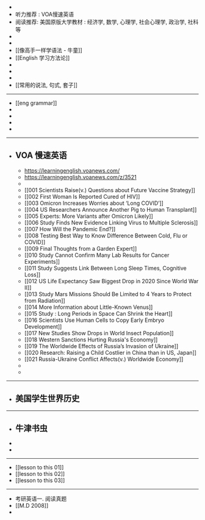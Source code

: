-
- 听力推荐 : VOA慢速英语
- 阅读推荐: 美国原版大学教材 : 经济学, 数学, 心理学, 社会心理学, 政治学, 社科等
-
-
- [[像高手一样学语法 - 牛童]]
- [[English 学习方法论]]
-
-
-
- [[常用的说法, 句式, 套子]]
- ---
- [[eng grammar]]
-
-
-
-
- ---
- VOA 慢速英语
	-
	- https://learningenglish.voanews.com/
	- https://learningenglish.voanews.com/z/3521
	-
	- [[001 Scientists Raise(v.) Questions about Future Vaccine Strategy]]
	- [[002 First Woman Is Reported Cured of HIV]]
	- [[003 Omicron Increases Worries about ‘Long COVID’]]
	- [[004 US Researchers Announce Another Pig to Human Transplant]]
	- [[005 Experts: More Variants after Omicron Likely]]
	- [[006 Study Finds New Evidence Linking Virus to Multiple Sclerosis]]
	- [[007 How Will the Pandemic End?]]
	- [[008 Testing Best Way to Know Difference Between Cold, Flu or COVID]]
	- [[009 Final Thoughts from a Garden Expert]]
	- [[010 Study Cannot Confirm Many Lab Results for Cancer Experiments]]
	- [[011 Study Suggests Link Between Long Sleep Times, Cognitive Loss]]
	- [[012 US Life Expectancy Saw Biggest Drop in 2020 Since World War II]]
	- [[013 Study Mars Missions Should Be Limited to 4 Years to Protect from Radiation]]
	- [[014 More Information about Little-Known Venus]]
	- [[015 Study : Long Periods in Space Can Shrink the Heart]]
	- [[016 Scientists Use Human Cells to Copy Early Embryo Development]]
	- [[017 New Studies Show Drops in World Insect Population]]
	- [[018 Western Sanctions Hurting Russia's Economy]]
	- [[019 The Worldwide Effects of Russia’s Invasion of Ukraine]]
	- [[020 Research: Raising a Child Costlier in China than in US, Japan]]
	- [[021 Russia-Ukraine Conflict Affects(v.) Worldwide Economy]]
	-
	-
- ---
- 美国学生世界历史
	-
- ---
- 牛津书虫
	-
-
-
- ---
- [[lesson to this 01]]
- [[lesson to this 02]]
- [[lesson to this 03]]
- ---
- 考研英语一. 阅读真题
- [[M.D 2008]]
-